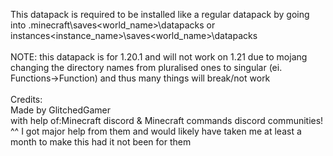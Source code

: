 This datapack is required to be installed like a regular datapack by going into .minecraft\saves\<world_name>\datapacks or instances\<instance_name>\saves\<world_name>\datapacks <br>
<br>
NOTE: this datapack is for 1.20.1 and will not work on 1.21 due to mojang changing the directory names from pluralised ones to singular (ei. Functions->Function) and thus many things will break/not work <br>
<br>
Credits: <br>
Made by GlitchedGamer <br>
with help of:Minecraft discord & Minecraft commands discord communities! <br>
^^ I got major help from them and would likely have taken me at least a month to make this had it not been for them
